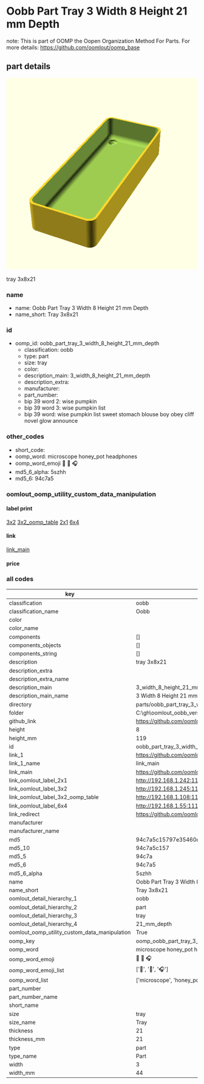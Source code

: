 # Oobb Part Tray 3 Width 8 Height 21 mm Depth  

note: This is part of OOMP the Oopen Organization Method For Parts. For more details: https://github.com/oomlout/oomp_base

##  part details
  

[![](3dpr.png)](3dpr.png)

tray 3x8x21



### name
* name: Oobb Part Tray 3 Width 8 Height 21 mm Depth
* name_short: Tray 3x8x21 
### id
* oomp_id: oobb_part_tray_3_width_8_height_21_mm_depth
  * classification: oobb
  * type: part
  * size: tray
  * color: 
  * description_main: 3_width_8_height_21_mm_depth
  * description_extra: 
  * manufacturer: 
  * part_number: 
  * bip 39 word 2: wise pumpkin
  * bip 39 word 3: wise pumpkin list
  * bip 39 word: wise pumpkin list sweet stomach blouse boy obey cliff novel glow announce

### other_codes
* short_code: 
* oomp_word: microscope honey_pot headphones
* oomp_word_emoji :microscope: :honey_pot: :headphones:
* md5_6_alpha: 5szhh
* md5_6: 94c7a5






### oomlout_oomp_utility_custom_data_manipulation
#### label print
[3x2](http://192.168.1.245:1112/?label=oomp%205szhh)
[3x2_oomp_table](http://192.168.1.108:1112/?label=oomp%205szhh)
[2x1](http://192.168.1.242:1112/?label=oomp%205szhh)
[6x4](http://192.168.1.55:1112/?label=oomp%205szhh)    

#### link

[link_main](https://github.com/oomlout/oomlout_oobb_version_4_generated_parts/tree/main/navigation_oomp/oobb/part/tray/3_width_8_height_21_mm_depth/part)                              

#### price







### all codes 
| key | value |  
| --- | --- |  
| classification | oobb |  
| classification_name | Oobb |  
| color |  |  
| color_name |  |  
| components | [] |  
| components_objects | [] |  
| components_string | [] |  
| description | tray 3x8x21 |  
| description_extra |  |  
| description_extra_name |  |  
| description_main | 3_width_8_height_21_mm_depth |  
| description_main_name | 3 Width 8 Height 21 mm Depth |  
| directory | parts/oobb_part_tray_3_width_8_height_21_mm_depth |  
| folder | C:\gh\oomlout_oobb_version_4_generated_parts\parts\oobb_part_tray_3_width_8_height_21_mm_depth |  
| github_link | https://github.com/oomlout/oomlout_oomp_part_src/tree/main/parts/oobb_part_tray_3_width_8_height_21_mm_depth |  
| height | 8 |  
| height_mm | 119 |  
| id | oobb_part_tray_3_width_8_height_21_mm_depth |  
| link_1 | https://github.com/oomlout/oomlout_oobb_version_4_generated_parts/tree/main/navigation_oomp/oobb/part/tray/3_width_8_height_21_mm_depth/part |  
| link_1_name | link_main |  
| link_main | https://github.com/oomlout/oomlout_oobb_version_4_generated_parts/tree/main/navigation_oomp/oobb/part/tray/3_width_8_height_21_mm_depth/part |  
| link_oomlout_label_2x1 | http://192.168.1.242:1112/?label=oomp%205szhh |  
| link_oomlout_label_3x2 | http://192.168.1.245:1112/?label=oomp%205szhh |  
| link_oomlout_label_3x2_oomp_table | http://192.168.1.108:1112/?label=oomp%205szhh |  
| link_oomlout_label_6x4 | http://192.168.1.55:1112/?label=oomp%205szhh |  
| link_redirect | https://github.com/oomlout/oomlout_oobb_version_4_generated_parts/tree/main/parts/oobb_tray_03_08_21 |  
| manufacturer |  |  
| manufacturer_name |  |  
| md5 | 94c7a5c15797e35460eb1dbb04eb6fe3 |  
| md5_10 | 94c7a5c157 |  
| md5_5 | 94c7a |  
| md5_6 | 94c7a5 |  
| md5_6_alpha | 5szhh |  
| name | Oobb Part Tray 3 Width 8 Height 21 mm Depth |  
| name_short | Tray 3x8x21  |  
| oomlout_detail_hierarchy_1 | oobb |  
| oomlout_detail_hierarchy_2 | part |  
| oomlout_detail_hierarchy_3 | tray |  
| oomlout_detail_hierarchy_4 | 21_mm_depth |  
| oomlout_oomp_utility_custom_data_manipulation | True |  
| oomp_key | oomp_oobb_part_tray_3_width_8_height_21_mm_depth |  
| oomp_word | microscope honey_pot headphones |  
| oomp_word_emoji | :microscope: :honey_pot: :headphones: |  
| oomp_word_emoji_list | [':microscope:', ':honey_pot:', ':headphones:'] |  
| oomp_word_list | ['microscope', 'honey_pot', 'headphones'] |  
| part_number |  |  
| part_number_name |  |  
| short_name |  |  
| size | tray |  
| size_name | Tray |  
| thickness | 21 |  
| thickness_mm | 21 |  
| type | part |  
| type_name | Part |  
| width | 3 |  
| width_mm | 44 |  
